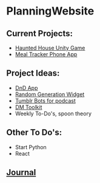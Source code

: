 # PlanningWebsite


## Current Projects:

- [Haunted House Unity Game](Projects/HauntGame.md)
- [Meal Tracker Phone App](Projects/MealPlanner.md)

## Project Ideas:
- [DnD App](Ideas/DnDApp.md)
- [Random Generation Widget](Ideas/RanGen.md)
- [Tumblr Bots for podcast](Ideas/Bots.md)
- [DM Toolkit](Ideas/DMToolkit.md)
- Weekly To-Do's, spoon theory

## Other To Do's:
- Start Python
- React

## [Journal](JournalEntries/Home.md)
